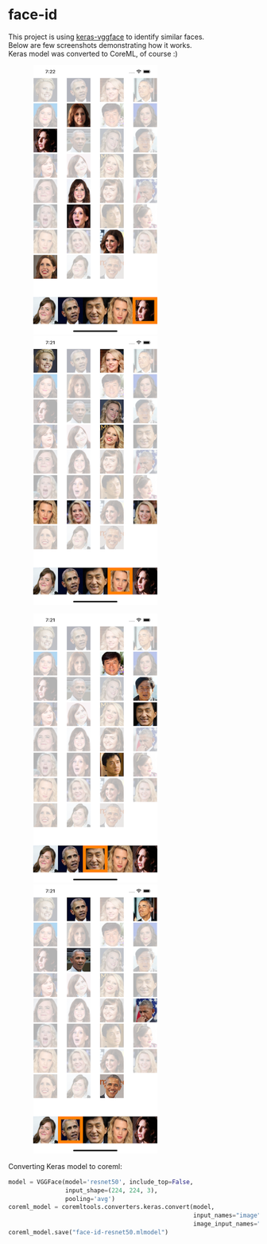 # face-id

This project is using [keras-vggface](https://github.com/rcmalli/keras-vggface) to identify similar faces.
<br/>
Below are few screenshots demonstrating how it works.
<br/>
Keras model was converted to CoreML, of course :)
<p float="center">
  <img src="https://raw.githubusercontent.com/pavel-zh/face-id/master/sample-screens/screen1.png" width="250" hspace="50"/>
  <img src="https://raw.githubusercontent.com/pavel-zh/face-id/master/sample-screens/screen2.png" width="250"  hspace="50"/> 
</p>
<p float="center">
  <img src="https://raw.githubusercontent.com/pavel-zh/face-id/master/sample-screens/screen3.png" width="250"  hspace="50"/>
  <img src="https://raw.githubusercontent.com/pavel-zh/face-id/master/sample-screens/screen4.png" width="250"  hspace="50"/> 
</p>


Converting Keras model to coreml:

```python
model = VGGFace(model='resnet50', include_top=False,
                input_shape=(224, 224, 3),
                pooling='avg')
coreml_model = coremltools.converters.keras.convert(model,
                                                    input_names="image",
                                                    image_input_names="image")
coreml_model.save("face-id-resnet50.mlmodel")
```
